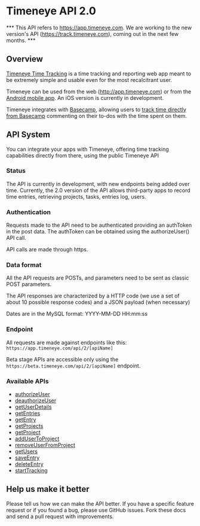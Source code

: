 # Timeneye API 2.0

*** This API refers to https://app.timeneye.com. We are working to the new version's API (https://track.timeneye.com), coming out in the next few months. ***

## Overview

[Timeneye Time Tracking](http://www.timeneye.com "Timeneye Time Tracking") is a time tracking and reporting web app meant to be extremely simple and usable even for the most recalcitrant user.

Timeneye can be used from the web (<http://app.timeneye.com>) or from the [Android mobile app](https://play.google.com/store/apps/details?id=net.dmdigital.timeneye). An iOS version is currently in development.

Timeneye integrates with [Basecamp](http://www.basecamp.com), allowing users to [track time directly from Basecamp](http://www.timeneye.com/basecamp-time-tracking) commenting on their to-dos with the time spent on them.

## API System

You can integrate your apps with Timeneye, offering time tracking capabilities directly from there, using the public Timeneye API

### Status

The API is currently in development, with new endpoints being added over time. Currently, the 2.0 version of the API allows third-party apps to record time entries, retrieving projects, tasks, entries log, users.

### Authentication

Requests made to the API need to be authenticated providing an authToken in the post data. The authToken can be obtained using the authorizeUser() API call.

API calls are made through https.

### Data format

All the API requests are POSTs, and parameters need to be sent as classic POST parameters.

The API responses are characterized by a HTTP code (we use a set of about 10 possible response codes) and a JSON payload (when necessary)

Dates are in the MySQL format: YYYY-MM-DD HH:mm:ss

### Endpoint

All requests are made against endpoints like this: 
`https://app.timeneye.com/api/2/[apiName]`

Beta stage APIs are accessible only using the `https://beta.timeneye.com/api/2/[apiName]` endpoint.

### Available APIs

* [authorizeUser](./APIs/authorizeUser.md)
* [deauthorizeUser](./APIs/deauthorizeUser.md)
* [getUserDetails](./APIs/getUserDetails.md)
* [getEntries](./APIs/getEntries.md)
* [getEntry](./APIs/getEntry.md)
* [getProjects](./APIs/getProjects.md)
* [getProject](./APIs/getProject.md)
* [addUserToProject](./APIs/addUserToProject.md)
* [removeUserFromProject](./APIs/removeUserFromProject.md)
* [getUsers](./APIs/getUsers.md)
* [saveEntry](./APIs/saveEntry.md)
* [deleteEntry](./APIs/deleteEntry.md)
* [startTracking](./APIs/startTracking.md)

## Help us make it better

Please tell us how we can make the API better. If you have a specific feature request or if you found a bug, please use GitHub issues. Fork these docs and send a pull request with improvements.
